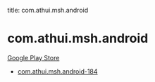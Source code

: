 title: com.athui.msh.android
# com.athui.msh.android


[Google Play Store](https://play.google.com/store/apps/details?id=com.athui.msh.android)


* [com.athui.msh.android-184](./com.athui.msh.android-184/)